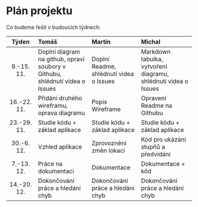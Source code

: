# Plán projektu

Co budeme řešit v budoucích týdnech:

| Týden | Tomáš | Martin | Michal |
| :---: | :---  |  :---  |  :---  |
| 9.-15. 11. | Doplní diagram na github, opraví soubory v Githubu, shlédnutí videa o Issues | Doplní Readme, shlédnutí videa o Issues | Markdown tabulka, vytvoření diagramu, shlédnutí videa o Issues |
| 16.-22. 11. | Přidání druhého wireframu, oprava diagramu | Popis Wireframe | Opravení Readme na Githubu |
| 23.-29. 11. | Studie kódu + základ aplikace | Studie kódu + základ aplikace | Studie kódu + základ aplikace |
| 30.-6. 12. | Vzhled aplikace | Zprovoznění změn lokací | Kód pro ukázání stupňů a předvídání |
| 7.-13. 12. | Práce na dokumentaci | Dokumentace | Dokumentace + kód |
| 14.-20. 12. | Dokončování práce a hledání chyb | Dokončování práce a hledání chyb | Dokončování práce a hledání chyb |

